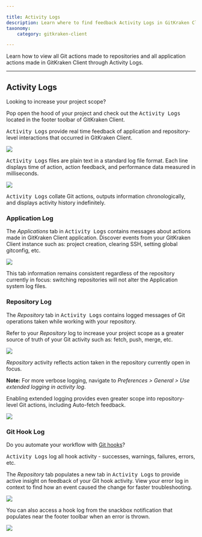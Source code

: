 ```yaml
---

title: Activity Logs 
description: Learn where to find feedback Activity Logs in GitKraken Client.
taxonomy:
    category: gitkraken-client

---
```


Learn how to view all Git actions made to repositories and all application actions made in GitKraken Client through Activity Logs.

***

## Activity Logs 

Looking to increase your project scope?

Pop open the hood of your project and check out the <kbd>Activity Logs</kbd> located in the footer toolbar of GitKraken Client.

<kbd>Activity Logs</kbd> provide real time feedback of application and repository-level interactions that occurred in GitKraken Client.

<img src='/wp-content/uploads/activity.gif' class='img-bordered img-responsive center'>

<kbd>Activity Logs</kbd> files are plain text in a standard log file format. Each line displays time of action, action feedback, and performance data measured in milliseconds.

<img src='/wp-content/uploads/data-line.png' srcset='/wp-content/uploads/data-line@2x.png' class='img-bordered img-responsive center'>

<kbd>Activity Logs</kbd> collate Git actions, outputs information chronologically, and displays activity history indefinitely.

### Application Log

The *Applications* tab in <kbd>Activity Logs</kbd> contains messages about actions made in GitKraken Client application. Discover events from your GitKraken Client instance such as: project creation, clearing SSH, setting global gitconfig, etc.

<img src='/wp-content/uploads/app-level.png' srcset='/wp-content/uploads/app-level@2x.png' class='img-bordered img-responsive center'>

This tab information remains consistent regardless of the repository currently in focus: switching repositories will not alter the Application system log files. 

### Repository Log 

The *Repository* tab in <kbd>Activity Logs</kbd> contains logged messages of Git operations taken while working with your repository. 

Refer to your *Repository* log to increase your project scope as a greater source of truth of your Git activity such as: fetch, push, merge, etc.

<img src='/wp-content/uploads/repository-level.png' srcset='/wp-content/uploads/repository-level@2x.png' class='img-bordered img-responsive center'>

*Repository* activity reflects action taken in the repository currently open in focus. 

<div class='callout callout--warning'>
    <p><strong>Note:</strong> 
    For more verbose logging, navigate to <em>Preferences > General > Use extended logging in activity log</em>.
 </p>
</div>

Enabling extended logging provides even greater scope into repository-level Git actions, including Auto-fetch feedback. 

<img src='/wp-content/uploads/extended.png' srcset='/wp-content/uploads/extended@2x.png' class='img-bordered img-responsive center'>

### Git Hook Log

Do you automate your workflow with <a href= "/working-with-repositories/githooks/"> Git hooks</a>? 

<kbd>Activity Logs</kbd> log all hook activity - successes, warnings, failures, errors, etc.

The *Repository* tab populates a new tab in <kbd>Activity Logs</kbd> to provide active insight on feedback of your Git hook activity. View your error log in context to find how an event caused the change for faster troubleshooting. 

<img src='/wp-content/uploads/githook-log.gif' class='img-bordered img-responsive center'>

You can also access a hook log from the snackbox notification that populates near the footer toolbar when an error is thrown.

<img src='/wp-content/uploads/snackbox-error.png' srcset='/wp-content/uploads/snackbox-error@2x.png' class='img-bordered img-responsive center'>

